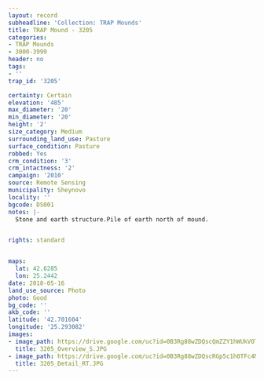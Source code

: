 ```yaml
---
layout: record
subheadline: 'Collection: TRAP Mounds'
title: TRAP Mound - 3205
categories:
- TRAP Mounds
- 3000-3999
header: no
tags:
- ''
trap_id: '3205'

certainty: Certain
elevation: '485'
max_diameter: '20'
min_diameter: '20'
height: '2'
size_category: Medium
surrounding_land_use: Pasture
surface_condition: Pasture
robbed: Yes
crm_condition: '3'
crm_intactness: '2'
campaign: '2010'
source: Remote Sensing
municipality: Sheynovo
locality: ''
bgcode: DS001
notes: |-
  Stone and earth structure.Pile of earth north of mound.


rights: standard


maps:
  lat: 42.6285
  lon: 25.2442
date: 2018-05-16
land_use_source: Photo
photo: Good
bg_code: ''
akb_code: ''
latitude: '42.701604'
longitude: '25.293082'
images:
- image_path: https://drive.google.com/uc?id=0B3Rg88wZDQscQmZZY1hWUkVOTXc
  title: 3205_Overview_S.JPG
- image_path: https://drive.google.com/uc?id=0B3Rg88wZDQscRGp5c1h0TFc4MFk
  title: 3205_Detail_RT.JPG
---
```

